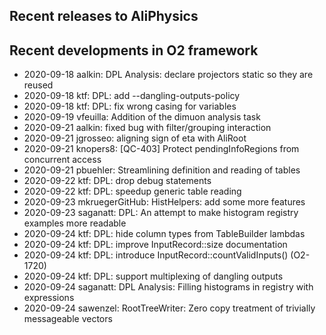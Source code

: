 ## Recent releases to AliPhysics
## Recent developments in O2 framework
- 2020-09-18 aalkin: DPL Analysis: declare projectors static so they are reused
- 2020-09-18 ktf: DPL: add --dangling-outputs-policy
- 2020-09-18 ktf: DPL: fix wrong casing for variables
- 2020-09-19 vfeuilla: Addition of the dimuon analysis task
- 2020-09-21 aalkin: fixed bug with filter/grouping interaction
- 2020-09-21 jgrosseo: aligning sign of eta with AliRoot
- 2020-09-21 knopers8: [QC-403] Protect pendingInfoRegions from concurrent access
- 2020-09-21 pbuehler: Streamlining definition and reading of tables
- 2020-09-22 ktf: DPL: drop debug statements
- 2020-09-22 ktf: DPL: speedup generic table reading
- 2020-09-23 mkruegerGitHub: HistHelpers: add some more features
- 2020-09-23 saganatt: DPL: An attempt to make histogram registry examples more readable
- 2020-09-24 ktf: DPL: hide column types from TableBuilder lambdas
- 2020-09-24 ktf: DPL: improve InputRecord::size documentation 
- 2020-09-24 ktf: DPL: introduce InputRecord::countValidInputs() (O2-1720)
- 2020-09-24 ktf: DPL: support multiplexing of dangling outputs
- 2020-09-24 saganatt: DPL Analysis: Filling histograms in registry with expressions
- 2020-09-24 sawenzel: RootTreeWriter: Zero copy treatment of trivially messageable vectors
